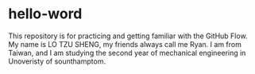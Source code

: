 # hello-word
This repository is for practicing and getting familiar with the GitHub Flow.
My name is LO TZU SHENG, my friends always call me Ryan. I am from Taiwan, and I am studying the second year of mechanical engineering in Unoveristy of sounthamptom.
